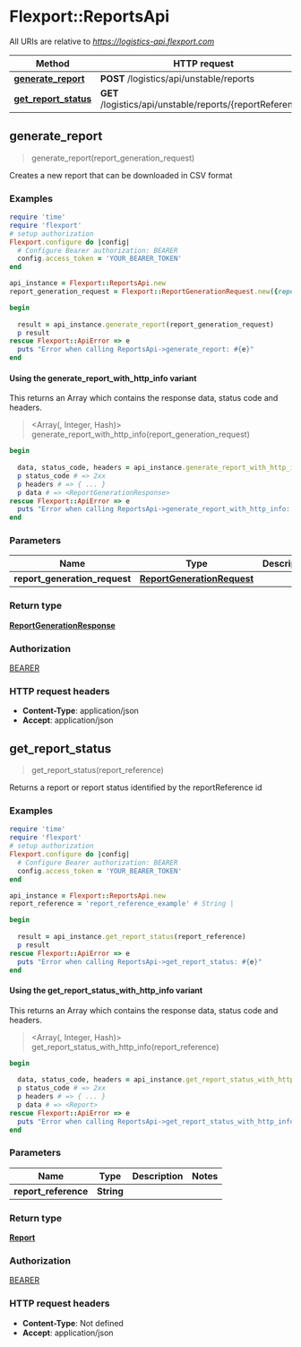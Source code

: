 # Flexport::ReportsApi

All URIs are relative to *https://logistics-api.flexport.com*

| Method | HTTP request | Description |
| ------ | ------------ | ----------- |
| [**generate_report**](ReportsApi.md#generate_report) | **POST** /logistics/api/unstable/reports |  |
| [**get_report_status**](ReportsApi.md#get_report_status) | **GET** /logistics/api/unstable/reports/{reportReference} |  |


## generate_report

> <ReportGenerationResponse> generate_report(report_generation_request)



Creates a new report that can be downloaded in CSV format

### Examples

```ruby
require 'time'
require 'flexport'
# setup authorization
Flexport.configure do |config|
  # Configure Bearer authorization: BEARER
  config.access_token = 'YOUR_BEARER_TOKEN'
end

api_instance = Flexport::ReportsApi.new
report_generation_request = Flexport::ReportGenerationRequest.new({report_type: Flexport::SellerReportType::BILLING_INVOICES}) # ReportGenerationRequest | 

begin
  
  result = api_instance.generate_report(report_generation_request)
  p result
rescue Flexport::ApiError => e
  puts "Error when calling ReportsApi->generate_report: #{e}"
end
```

#### Using the generate_report_with_http_info variant

This returns an Array which contains the response data, status code and headers.

> <Array(<ReportGenerationResponse>, Integer, Hash)> generate_report_with_http_info(report_generation_request)

```ruby
begin
  
  data, status_code, headers = api_instance.generate_report_with_http_info(report_generation_request)
  p status_code # => 2xx
  p headers # => { ... }
  p data # => <ReportGenerationResponse>
rescue Flexport::ApiError => e
  puts "Error when calling ReportsApi->generate_report_with_http_info: #{e}"
end
```

### Parameters

| Name | Type | Description | Notes |
| ---- | ---- | ----------- | ----- |
| **report_generation_request** | [**ReportGenerationRequest**](ReportGenerationRequest.md) |  |  |

### Return type

[**ReportGenerationResponse**](ReportGenerationResponse.md)

### Authorization

[BEARER](../README.md#BEARER)

### HTTP request headers

- **Content-Type**: application/json
- **Accept**: application/json


## get_report_status

> <Report> get_report_status(report_reference)



Returns a report or report status identified by the reportReference id

### Examples

```ruby
require 'time'
require 'flexport'
# setup authorization
Flexport.configure do |config|
  # Configure Bearer authorization: BEARER
  config.access_token = 'YOUR_BEARER_TOKEN'
end

api_instance = Flexport::ReportsApi.new
report_reference = 'report_reference_example' # String | 

begin
  
  result = api_instance.get_report_status(report_reference)
  p result
rescue Flexport::ApiError => e
  puts "Error when calling ReportsApi->get_report_status: #{e}"
end
```

#### Using the get_report_status_with_http_info variant

This returns an Array which contains the response data, status code and headers.

> <Array(<Report>, Integer, Hash)> get_report_status_with_http_info(report_reference)

```ruby
begin
  
  data, status_code, headers = api_instance.get_report_status_with_http_info(report_reference)
  p status_code # => 2xx
  p headers # => { ... }
  p data # => <Report>
rescue Flexport::ApiError => e
  puts "Error when calling ReportsApi->get_report_status_with_http_info: #{e}"
end
```

### Parameters

| Name | Type | Description | Notes |
| ---- | ---- | ----------- | ----- |
| **report_reference** | **String** |  |  |

### Return type

[**Report**](Report.md)

### Authorization

[BEARER](../README.md#BEARER)

### HTTP request headers

- **Content-Type**: Not defined
- **Accept**: application/json


